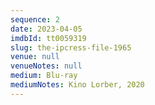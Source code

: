 ```yaml
---
sequence: 2
date: 2023-04-05
imdbId: tt0059319
slug: the-ipcress-file-1965
venue: null
venueNotes: null
medium: Blu-ray
mediumNotes: Kino Lorber, 2020
---
```



